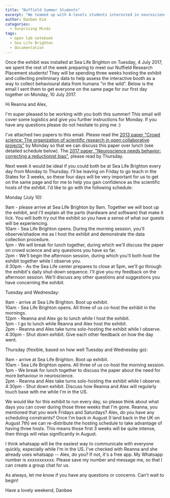 ```yaml
---
title: "Nuffield Summer Students"
excerpt: "We teamed up with A-levels students interested in neuroscience research 'in the wild' to run the exhibit for 3 weeks and prototype the interactive booth as a data-collection tool. "
author: Danbee Kim
categories:
  - Surprising Minds
tags:
  - open lab notebook
  - Sea Life Brighton
  - documentation
---
```


Once the exhibit was installed at Sea Life Brighton on Tuesday, 4 July 2017, we spent the rest of the week preparing to meet our Nuffield Research Placement students! They will be spending three weeks hosting the exhibit and collecting preliminary data to help assess the interactive booth as a way to collect behavioural data from humans "in the wild". Below is the email I sent them to get everyone on the same page for our first day together on Monday, 10 July 2017. 

Hi Reanna and Alex,

I'm super pleased to be working with you both this summer! This email will cover some logistics and give you further instructions for Monday. If you have any questions please do not hesitate to ping me :)

I've attached two papers to this email. Please read the [2013 paper "Crowd science: The organization of scientific research in open collaborative projects"](/assets/files/2013_CrowdScience-TheOrgOfSciResearchInOpenCollabProjects_CFranzoni-HSauermann.pdf) by Monday so that we can discuss this paper over lunch (see detailed schedule below). The [2017 paper, "Neuroscience needs behavior: correcting a reductionist bias"](/assets/files/2017_NeuroscienceNeedsBehavior.pdf
), please read by Thursday.

Next week it would be ideal if you could both be at Sea Life Brighton every day from Monday to Thursday. I'll be leaving on Friday to go teach in the States for 3 weeks, so these four days will be very important for us to get on the same page and for me to help you gain confidence as the scientific hosts of the exhibit. I'd like to go with the following schedule:

Monday (July 10):

9am - please arrive at Sea Life Brighton by 9am. Together we will boot up the exhibit, and I'll explain all the parts (hardware and software) that make it tick. You will both try out the exhibit so you have a sense of what our guests will be experiencing.  
10am - Sea Life Brighton opens. During the morning session, you'll observe/shadow me as I host the exhibit and demonstrate the data collection procedure.  
1pm - We will break for lunch together, during which we'll discuss the paper on crowd science and any questions you have so far.  
2pm - We'll begin the afternoon session, during which you'll both host the exhibit together while I observe you.  
4:30pm - As the Sea Life center prepares to close at 5pm, we'll go through the exhibit's daily shut-down sequence. I'll give you my feedback on the afternoon session. We'll discuss any other questions and suggestions you have concerning the exhibit.  

Tuesday and Wednesday:

9am - arrive at Sea Life Brighton. Boot up exhibit.   
10am - Sea Life Brighton opens. All three of us co-host the exhibit in the mornings.  
12pm - Reanna and Alex go to lunch while I host the exhibit.  
1pm - I go to lunch while Reanna and Alex host the exhibit.  
2pm - Reanna and Alex take turns solo-hosting the exhibit while I observe.  
4:30pm - Shut down exhibit. Give each other feedback on how the day went.  

Thursday (flexible, based on how well Tuesday and Wednesday go):

9am - arrive at Sea Life Brighton. Boot up exhibit.  
10am - Sea Life Brighton opens. All three of us co-host the morning session.  
1pm - We break for lunch together to discuss the paper about the need for more behaviour in neuroscience.  
2pm - Reanna and Alex take turns solo-hosting the exhibit while I observe.  
4:30pm - Shut down exhibit. Discuss how Reanna and Alex will regularly touch base with me while I'm in the US.  


We would like for this exhibit to run every day, so please think about what days you can cover during those three weeks that I'm gone. Reanna, you mentioned that you work Fridays and Saturdays? Alex, do you have any scheduling constraints? Once I'm back in August (I land back in the UK on August 7th) we can re-distribute the hosting schedule to take advantage of having three hosts. This means those first 3 weeks will be quite intense, then things will relax significantly in August.

I think whatsapp will be the easiest way to communicate with everyone quickly, especially while I'm in the US. I've checked with Reanna and she already uses whatsapp -- Alex, do you? If not, it's a free app. My Whatsapp number is xxxxxxxxxxx. Please save my number and message me, so that I can create a group chat for us.

As always, let me know if you have any questions or concerns. Can't wait to begin!

Have a lovely weekend,
Danbee
